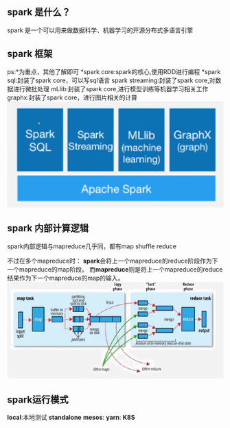 ## spark 是什么？
spark 是一个可以用来做数据科学、机器学习的开源分布式多语言引擎

## spark 框架
ps:*为重点，其他了解即可
*spark core:spark的核心,使用RDD进行编程
*spark sql:封装了spark core，可以写sql语言
spark streaming:封装了spark core,对数据进行微批处理
mLlib:封装了spark core,进行模型训练等机器学习相关工作
graphx:封装了spark core，进行图片相关的计算
![alt text](image-1.png)

## spark 内部计算逻辑
spark内部逻辑与mapreduce几乎同，都有map shuffle reduce  

不过在多个mapreduce时：
**spark**会将上一个mapreduce的reduce阶段作为下一个mapreduce的map阶段。
而**mapreduce**则是将上一个mapreduce的reduce结果作为下一个mapreduce的map的输入。
![alt text](image.png)

## spark运行模式
**local**:本地测试
**standalone**
**mesos**:
**yarn**:
**K8S**